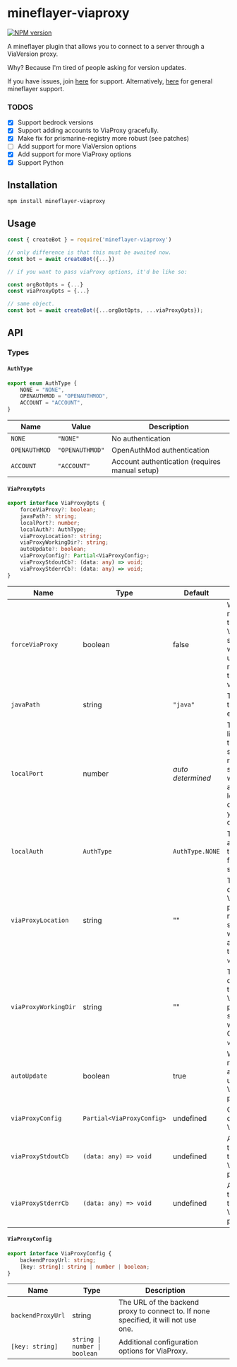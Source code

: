 # mineflayer-viaproxy

[![NPM version](https://img.shields.io/npm/v/mineflayer-viaproxy.svg)](http://npmjs.com/package/mineflayer-viaproxy)

A mineflayer plugin that allows you to connect to a server through a ViaVersion proxy.

Why? Because I'm tired of people asking for version updates.

If you have issues, join [here](https://discord.gg/g3w4G88y) for support.
Alternatively, [here](https://discord.gg/prismarinejs-413438066984747026) for general mineflayer support.

### TODOS

* [x] Support bedrock versions
* [x] Support adding accounts to ViaProxy gracefully.
* [x] Make fix for prismarine-registry more robust (see patches)
* [ ] Add support for more ViaVersion options
* [x] Add support for more ViaProxy options
* [x] Support Python

## Installation

```bash
npm install mineflayer-viaproxy
```

## Usage

```js
const { createBot } = require('mineflayer-viaproxy')

// only difference is that this must be awaited now.
const bot = await createBot({...})

// if you want to pass viaProxy options, it'd be like so:

const orgBotOpts = {...}
const viaProxyOpts = {...}

// same object. 
const bot = await createBot({...orgBotOpts, ...viaProxyOpts});
```

## API

### Types

#### `AuthType`

```ts
export enum AuthType {
    NONE = "NONE",
    OPENAUTHMOD = "OPENAUTHMOD",
    ACCOUNT = "ACCOUNT",
}
```

| Name          | Value           | Description                                    |
| ------------- | --------------- | ---------------------------------------------- |
| `NONE`        | `"NONE"`        | No authentication                              |
| `OPENAUTHMOD` | `"OPENAUTHMOD"` | OpenAuthMod authentication                     |
| `ACCOUNT`     | `"ACCOUNT"`     | Account authentication (requires manual setup) |

#### `ViaProxyOpts`

```ts
export interface ViaProxyOpts {
    forceViaProxy?: boolean;
    javaPath?: string;
    localPort?: number;
    localAuth?: AuthType;
    viaProxyLocation?: string;
    viaProxyWorkingDir?: string;
    autoUpdate?: boolean;
    viaProxyConfig?: Partial<ViaProxyConfig>;
    viaProxyStdoutCb?: (data: any) => void;
    viaProxyStderrCb?: (data: any) => void;
}
```

| Name                 | Type                      | Default           | Description                                                                                                                           |
| -------------------- | ------------------------- | ----------------- | ------------------------------------------------------------------------------------------------------------------------------------- |
| `forceViaProxy`      | boolean                   | false             | Whether or not to force the use of ViaProxy. If set to true, it will always use ViaProxy regardless of the server version.            |
| `javaPath`           | string                    | `"java"`          | The path to the java executable.                                                                                                      |
| `localPort`          | number                    | *auto determined* | The port to listen on for the local server. If none is specified, it will automatically locate an open port for you on your computer. |
| `localAuth`          | `AuthType`                | `AuthType.NONE`   | The authentication type to use for the local server.                                                                                  |
| `viaProxyLocation`   | string                    | ""                | The location of the ViaVersion proxy jar. If none specified, it will download automatically to the CWD + `viaproxy`.                  |
| `viaProxyWorkingDir` | string                    | ""                | The working directory for the ViaVersion proxy. If none specified, it will use the CWD + `viaproxy`.                                  |
| `autoUpdate`         | boolean                   | true              | Whether or not to automatically update the ViaVersion proxy.                                                                          |
| `viaProxyConfig`     | `Partial<ViaProxyConfig>` | undefined         | Configuration options for ViaProxy.                                                                                                   |
| `viaProxyStdoutCb`   | `(data: any) => void`     | undefined         | A callback for the stdout of the ViaVersion proxy.                                                                                    |
| `viaProxyStderrCb`   | `(data: any) => void`     | undefined         | A callback for the stderr of the ViaVersion proxy.                                                                                    |

#### `ViaProxyConfig`

```ts
export interface ViaProxyConfig {
    backendProxyUrl: string;
    [key: string]: string | number | boolean;
}
```

| Name              | Type    | Description                                                                         |          |                                                |
| ----------------- | ------- | ----------------------------------------------------------------------------------- | -------- | ---------------------------------------------- |
| `backendProxyUrl` | string  | The URL of the backend proxy to connect to. If none specified, it will not use one. |          |                                                |
| `[key: string]`   | `string \| number \| boolean` | Additional configuration options for ViaProxy. |

